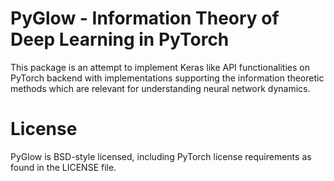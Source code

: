 # PyGlow - Information Theory of Deep Learning in PyTorch
This package is an attempt to implement Keras like API functionalities on PyTorch backend with implementations supporting the information theoretic methods which are relevant for understanding neural network dynamics.

# License
PyGlow is BSD-style licensed, including PyTorch license requirements as found in the LICENSE file.
